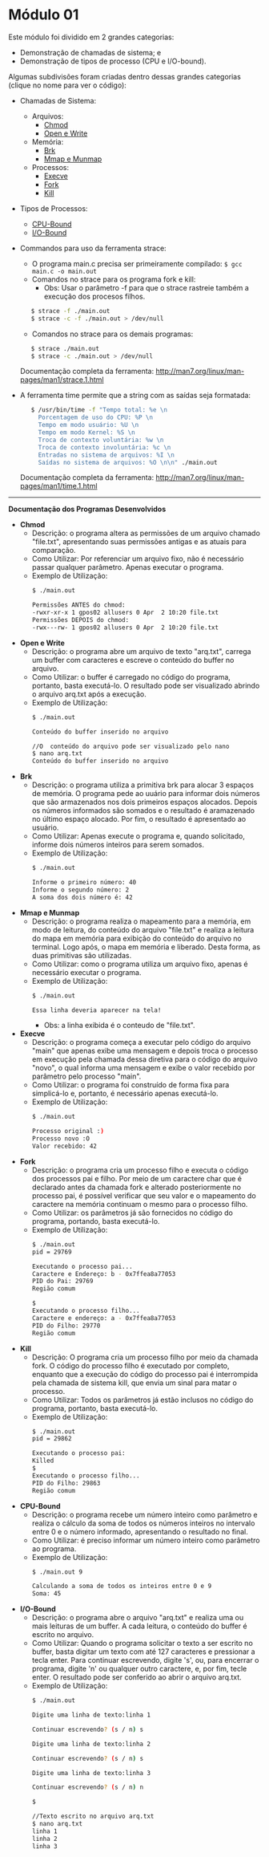 # Módulo 01

Este módulo foi dividido em 2 grandes categorias:

* Demonstração de chamadas de sistema; e
* Demonstração de tipos de processo (CPU e I/O-bound).

Algumas subdivisões foram criadas dentro dessas grandes categorias (clique no nome para ver o código):

* Chamadas de Sistema:
    * Arquivos:
        * [Chmod](https://github.com/RafaelSantosBraz/SSC5723-gpso2/tree/master/Modulo01/arquivos/chmod/main.c)
        * [Open e Write](https://github.com/RafaelSantosBraz/SSC5723-gpso2/tree/master/Modulo01/arquivos/open_write/main.c)
    * Memória:
        * [Brk](https://github.com/RafaelSantosBraz/SSC5723-gpso2/tree/master/Modulo01/memoria/brk/main.c)
        * [Mmap e Munmap](https://github.com/RafaelSantosBraz/SSC5723-gpso2/tree/master/Modulo01/memoria/mmap_munmap/main.c)
    * Processos:
        * [Execve](https://github.com/RafaelSantosBraz/SSC5723-gpso2/tree/master/Modulo01/processos/execve/main.c)
        * [Fork](https://github.com/RafaelSantosBraz/SSC5723-gpso2/tree/master/Modulo01/processos/fork/main.c)
        * [Kill](https://github.com/RafaelSantosBraz/SSC5723-gpso2/tree/master/Modulo01/processos/kill/main.c)
* Tipos de Processos:
    * [CPU-Bound](https://github.com/RafaelSantosBraz/SSC5723-gpso2/tree/master/Modulo01/cpu_bound/main.c)
    * [I/O-Bound](https://github.com/RafaelSantosBraz/SSC5723-gpso2/tree/master/Modulo01/IO_bound/main.c)
    
* Commandos para uso da ferramenta strace:
   * O programa main.c precisa ser primeiramente compilado: ```$ gcc main.c -o main.out```
   * Comandos no strace para os programa fork e kill:
      * Obs: Usar o parâmetro -f para que o strace rastreie também a execução dos procesos filhos.
   ```sh 
      $ strace -f ./main.out
      $ strace -c -f ./main.out > /dev/null
   ```
   * Comandos no strace para os demais programas:
   ```sh 
      $ strace ./main.out
      $ strace -c ./main.out > /dev/null
   ```   
   Documentação completa da ferramenta: http://man7.org/linux/man-pages/man1/strace.1.html 

* A ferramenta time permite que a string com as saídas seja formatada:
   ```sh 
      $ /usr/bin/time -f "Tempo total: %e \n
        Porcentagem de uso do CPU: %P \n
        Tempo em modo usuário: %U \n
        Tempo em modo Kernel: %S \n
        Troca de contexto voluntária: %w \n
        Troca de contexto involuntária: %c \n
        Entradas no sistema de arquivos: %I \n
        Saídas no sistema de arquivos: %O \n\n" ./main.out
   ```
   Documentação completa da ferramenta: http://man7.org/linux/man-pages/man1/time.1.html
   
****

**Documentação dos Programas Desenvolvidos**

* **Chmod** 
    * Descrição: o programa altera as permissões de um arquivo chamado "file.txt", apresentando suas permissões antigas e as atuais para comparação.
    * Como Utilizar: Por referenciar um arquivo fixo, não é necessário passar qualquer parâmetro. Apenas executar o programa.
    * Exemplo de Utilização:
        ```sh
        $ ./main.out

        Permissões ANTES do chmod:
        -rwxr-xr-x 1 gpos02 allusers 0 Apr  2 10:20 file.txt
        Permissões DEPOIS do chmod:
        -rwx---rw- 1 gpos02 allusers 0 Apr  2 10:20 file.txt
        ```
* **Open e Write** 
    * Descrição: o programa abre um arquivo de texto "arq.txt", carrega um buffer com caracteres e escreve o conteúdo do buffer no arquivo.
    * Como Utilizar: o buffer é carregado no código do programa, portanto, basta executá-lo. O resultado pode ser visualizado abrindo o arquivo arq.txt após a execução.
    * Exemplo de Utilização:
        ```sh
        $ ./main.out
        
        Conteúdo do buffer inserido no arquivo
        
        //O  conteúdo do arquivo pode ser visualizado pelo nano
        $ nano arq.txt
        Conteúdo do buffer inserido no arquivo
        
        ```
* **Brk** 
    * Descrição: o programa utiliza a primitiva brk para alocar 3 espaços de memória. O programa pede ao uuário para informar dois números que são armazenados nos dois primeiros espaços alocados. Depois os números informados são somados e o resultado é aramazenado no último espaço alocado. Por fim, o resultado é apresentado ao usuário.
    * Como Utilizar: Apenas execute o programa e, quando solicitado, informe dois números inteiros para serem somados.
    * Exemplo de Utilização:
        ```sh
        $ ./main.out
        
        Informe o primeiro número: 40
        Informe o segundo número: 2
        A soma dos dois número é: 42
        ```
* **Mmap e Munmap** 
    * Descrição: o programa realiza o mapeamento para a memória, em modo de leitura, do conteúdo do arquivo "file.txt" e realiza a leitura do mapa em memória para exibição do conteúdo do arquivo no terminal. Logo após, o mapa em memória e liberado. Desta forma, as duas primitivas são utilizadas.
    * Como Utilizar: como o programa utiliza um arquivo fixo, apenas é necessário executar o programa.
    * Exemplo de Utilização:
        ```sh
        $ ./main.out

        Essa linha deveria aparecer na tela!
        ```
        * Obs: a linha exibida é o conteudo de "file.txt".
* **Execve** 
    * Descrição: o programa começa a executar pelo código do arquivo "main" que apenas exibe uma mensagem e depois troca o processo em execução pela chamada dessa diretiva para o código do arquivo "novo", o qual informa uma mensagem e exibe o valor recebido por parâmetro pelo processo "main".
    * Como Utilizar: o programa foi construído de forma fixa para simplicá-lo e, portanto, é necessário apenas executá-lo.
    * Exemplo de Utilização:
        ```sh
        $ ./main.out

        Processo original :)
        Processo novo :O
        Valor recebido: 42
        ```
* **Fork** 
    * Descrição: o programa cria um processo filho e executa o código dos processos pai e filho. Por meio de um caractere char que é declarado antes da chamada fork e alterado posteriormente no processo pai, é possível verificar que seu valor e o mapeamento do caractere na memória continuam o mesmo para o processo filho.
    * Como Utilizar: os parâmetros já são fornecidos no código do programa, portando, basta executá-lo.
    * Exemplo de Utilização:
        ```sh
        $ ./main.out
        pid = 29769

        Executando o processo pai...
        Caractere e Endereço: b - 0x7ffea8a77053
        PID do Pai: 29769
        Região comum

        $ 
        Executando o processo filho...
        Caractere e endereço: a - 0x7ffea8a77053
        PID do Filho: 29770
        Região comum
      
        ```
* **Kill** 
    * Descrição: O programa cria um processo filho por meio da chamada fork. O código do processo filho é executado por completo, enquanto que a execução do código do processo pai é interrompida pela chamada de sistema kill, que envia um sinal para matar o processo.
    * Como Utilizar: Todos os parâmetros já estão inclusos no código do programa, portanto, basta executá-lo.
    * Exemplo de Utilização:
        ```sh
        $ ./main.out
        pid = 29862

        Executando o processo pai:
        Killed
        $ 
        Executando o processo filho...
        PID do Filho: 29863
        Região comum
        
        ```
* **CPU-Bound** 
    * Descrição: o programa recebe um número inteiro como parâmetro e realiza o cálculo da soma de todos os números inteiros no intervalo entre 0 e o número informado, apresentando o resultado no final.
    * Como Utilizar: é preciso informar um número inteiro como parâmetro ao programa.
    * Exemplo de Utilização:
        ```sh
        $ ./main.out 9

        Calculando a soma de todos os inteiros entre 0 e 9
        Soma: 45
        ```
* **I/O-Bound** 
    * Descrição: o programa abre o arquivo "arq.txt" e realiza uma ou mais leituras de um buffer. A cada leitura, o conteúdo do buffer é escrito no arquivo.
    * Como Utilizar: Quando o programa solicitar o texto a ser escrito no buffer, basta digitar um texto com até 127 caracteres e pressionar a tecla enter. Para continuar escrevendo, digite 's', ou, para encerrar o programa, digite 'n' ou qualquer outro caractere, e, por fim, tecle enter. O resultado pode ser conferido ao abrir o arquivo arq.txt.
    * Exemplo de Utilização:
        ```sh
        $ ./main.out
        
        Digite uma linha de texto:linha 1

        Continuar escrevendo? (s / n) s

        Digite uma linha de texto:linha 2

        Continuar escrevendo? (s / n) s

        Digite uma linha de texto:linha 3

        Continuar escrevendo? (s / n) n

        $

        //Texto escrito no arquivo arq.txt
        $ nano arq.txt
        linha 1
        linha 2
        linha 3

        ```
                
